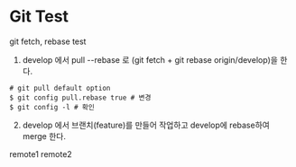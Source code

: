# Git Test

git fetch, rebase test

1. develop 에서 pull --rebase 로 (git fetch + git rebase origin/develop)을 한다.

```shell
# git pull default option
$ git config pull.rebase true # 변경
$ git config -l # 확인
```
   
2. develop 에서 브랜치(feature)를 만들어 작업하고 develop에 rebase하여 merge 한다.

remote1
remote2
